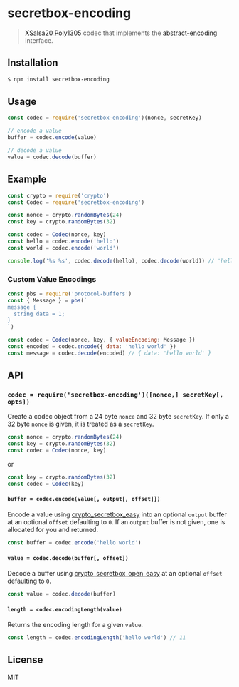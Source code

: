 secretbox-encoding
==================

> [XSalsa20 Poly1305][secretbox] codec that implements the [abstract-encoding][abstract-encoding] interface.

## Installation

```sh
$ npm install secretbox-encoding
```

## Usage

```js
const codec = require('secretbox-encoding')(nonce, secretKey)

// encode a value
buffer = codec.encode(value)

// decode a value
value = codec.decode(buffer)
```

## Example

```js
const crypto = require('crypto')
const Codec = require('secretbox-encoding')

const nonce = crypto.randomBytes(24)
const key = crypto.randomBytes(32)

const codec = Codec(nonce, key)
const hello = codec.encode('hello')
const world = codec.encode('world')

console.log('%s %s', codec.decode(hello), codec.decode(world)) // 'hello world'
```

### Custom Value Encodings

```js
const pbs = require('protocol-buffers')
const { Message } = pbs(`
message {
  string data = 1;
}
`)

const codec = Codec(nonce, key, { valueEncoding: Message })
const encoded = codec.encode({ data: 'hello world' })
const message = codec.decode(encoded) // { data: 'hello world' }
```

## API

### `codec = require('secretbox-encoding')([nonce,] secretKey[, opts])`

Create a codec object from a 24 byte `nonce` and 32 byte `secretKey`. If
only a 32 byte `nonce` is given, it is treated as a `secretKey`.

```js
const nonce = crypto.randomBytes(24)
const key = crypto.randomBytes(32)
const codec = Codec(nonce, key)
```

or

```js
const key = crypto.randomBytes(32)
const codec = Codec(key)
```

#### `buffer = codec.encode(value[, output[, offset]])`

Encode a value using [crypto_secretbox_easy](https://download.libsodium.org/doc/secret-key_cryptography/secretbox) into an optional `output` buffer at an optional `offset`
defaulting to `0`. If an `output` buffer is not given, one is allocated
for you and returned.

```js
const buffer = codec.encode('hello world')
```

#### `value = codec.decode(buffer[, offset])`

Decode a buffer using [crypto_secretbox_open_easy](
https://download.libsodium.org/doc/secret-key_cryptography/secretbox)
at an optional `offset` defaulting to `0`.

```js
const value = codec.decode(buffer)
```

#### `length = codec.encodingLength(value)`

Returns the encoding length for a given `value`.

```js
const length = codec.encodingLength('hello world') // 11
```

## License

MIT


[abstract-encoding]: https://github.com/mafintosh/abstract-encoding
[secretbox]: https://download.libsodium.org/doc/secret-key_cryptography/secretbox
